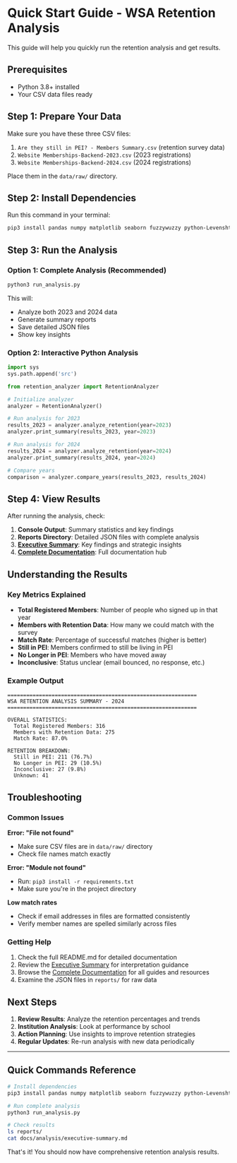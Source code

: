 # Quick Start Guide - WSA Retention Analysis

This guide will help you quickly run the retention analysis and get results.

## Prerequisites

- Python 3.8+ installed
- Your CSV data files ready

## Step 1: Prepare Your Data

Make sure you have these three CSV files:
1. `Are they still in PEI? - Members Summary.csv` (retention survey data)
2. `Website Memberships-Backend-2023.csv` (2023 registrations)  
3. `Website Memberships-Backend-2024.csv` (2024 registrations)

Place them in the `data/raw/` directory.

## Step 2: Install Dependencies

Run this command in your terminal:

```bash
pip3 install pandas numpy matplotlib seaborn fuzzywuzzy python-Levenshtein
```

## Step 3: Run the Analysis

### Option 1: Complete Analysis (Recommended)
```bash
python3 run_analysis.py
```

This will:
- Analyze both 2023 and 2024 data
- Generate summary reports  
- Save detailed JSON files
- Show key insights

### Option 2: Interactive Python Analysis
```python
import sys
sys.path.append('src')

from retention_analyzer import RetentionAnalyzer

# Initialize analyzer
analyzer = RetentionAnalyzer()

# Run analysis for 2023
results_2023 = analyzer.analyze_retention(year=2023)
analyzer.print_summary(results_2023, year=2023)

# Run analysis for 2024  
results_2024 = analyzer.analyze_retention(year=2024)
analyzer.print_summary(results_2024, year=2024)

# Compare years
comparison = analyzer.compare_years(results_2023, results_2024)
```

## Step 4: View Results

After running the analysis, check:

1. **Console Output**: Summary statistics and key findings
2. **Reports Directory**: Detailed JSON files with complete analysis
3. **[Executive Summary](docs/analysis/executive-summary.md)**: Key findings and strategic insights
4. **[Complete Documentation](docs/README.md)**: Full documentation hub

## Understanding the Results

### Key Metrics Explained

- **Total Registered Members**: Number of people who signed up in that year
- **Members with Retention Data**: How many we could match with the survey
- **Match Rate**: Percentage of successful matches (higher is better)
- **Still in PEI**: Members confirmed to still be living in PEI
- **No Longer in PEI**: Members who have moved away
- **Inconclusive**: Status unclear (email bounced, no response, etc.)

### Example Output
```
============================================================
WSA RETENTION ANALYSIS SUMMARY - 2024
============================================================

OVERALL STATISTICS:
  Total Registered Members: 316
  Members with Retention Data: 275
  Match Rate: 87.0%

RETENTION BREAKDOWN:
  Still in PEI: 211 (76.7%)
  No Longer in PEI: 29 (10.5%)
  Inconclusive: 27 (9.8%)
  Unknown: 41
```

## Troubleshooting

### Common Issues

**Error: "File not found"**
- Make sure CSV files are in `data/raw/` directory
- Check file names match exactly

**Error: "Module not found"**
- Run: `pip3 install -r requirements.txt`
- Make sure you're in the project directory

**Low match rates**
- Check if email addresses in files are formatted consistently
- Verify member names are spelled similarly across files

### Getting Help

1. Check the full README.md for detailed documentation
2. Review the [Executive Summary](docs/analysis/executive-summary.md) for interpretation guidance
3. Browse the [Complete Documentation](docs/README.md) for all guides and resources
4. Examine the JSON files in `reports/` for raw data

## Next Steps

1. **Review Results**: Analyze the retention percentages and trends
2. **Institution Analysis**: Look at performance by school
3. **Action Planning**: Use insights to improve retention strategies
4. **Regular Updates**: Re-run analysis with new data periodically

---

## Quick Commands Reference

```bash
# Install dependencies
pip3 install pandas numpy matplotlib seaborn fuzzywuzzy python-Levenshtein

# Run complete analysis
python3 run_analysis.py

# Check results
ls reports/
cat docs/analysis/executive-summary.md
```

That's it! You should now have comprehensive retention analysis results. 